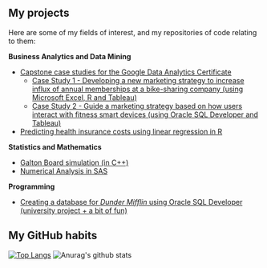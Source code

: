 ## My projects
Here are some of my fields of interest, and my repositories of code relating to them:

**Business Analytics and Data Mining**
* [Capstone case studies for the Google Data Analytics Certificate](https://github.com/nuclearcheesecake/wickusgoogledataanalyticscertificate2021)
  - [Case Study 1 - Developing a new marketing strategy to increase influx of annual memberships at a bike-sharing company (using Microsoft Excel, R and Tableau)](https://github.com/nuclearcheesecake/wickusgoogledataanalyticscertificate2021/blob/main/README.md#case1)
  - [Case Study 2 - Guide a marketing strategy based on how users interact with fitness smart devices (using Oracle SQL Developer and Tableau)](https://github.com/nuclearcheesecake/wickusgoogledataanalyticscertificate2021/blob/main/README.md#case2)
* [Predicting health insurance costs using linear regression in R](https://github.com/nuclearcheesecake/insuranceregression)

**Statistics and Mathematics**
* [Galton Board simulation (in C++)](https://github.com/nuclearcheesecake/galton-board)
* [Numerical Analysis in SAS](https://github.com/nuclearcheesecake/numerical-analysis-in-sas)

**Programming**

* [Creating a database for *Dunder Mifflin* using Oracle SQL Developer (university project + a bit of fun)](https://github.com/nuclearcheesecake/DMDB)

## My GitHub habits

[![Top Langs](https://github-readme-stats.vercel.app/api/top-langs/?username=nuclearcheesecake)](https://github.com/nuclearcheesecake/github-readme-stats)
![Anurag's github stats](https://github-readme-stats.vercel.app/api?username=nuclearcheesecake)




<!--
**nuclearcheesecake/nuclearcheesecake** is a ✨ _special_ ✨ repository because its `README.md` (this file) appears on your GitHub profile.

Here are some ideas to get you started:

- 🔭 I’m currently working on ...
- 🌱 I’m currently learning ...
- 👯 I’m looking to collaborate on ...
- 🤔 I’m looking for help with ...
- 💬 Ask me about ...
- 📫 How to reach me: ...
- 😄 Pronouns: ...
- ⚡ Fun fact: ...
-->
